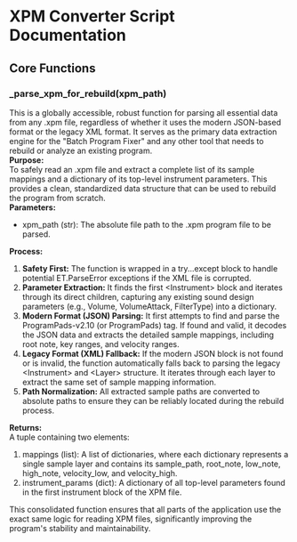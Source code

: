 # **XPM Converter Script Documentation**

## **Core Functions**

### **\_parse\_xpm\_for\_rebuild(xpm\_path)**

This is a globally accessible, robust function for parsing all essential data from any .xpm file, regardless of whether it uses the modern JSON-based format or the legacy XML format. It serves as the primary data extraction engine for the "Batch Program Fixer" and any other tool that needs to rebuild or analyze an existing program.  
**Purpose:**  
To safely read an .xpm file and extract a complete list of its sample mappings and a dictionary of its top-level instrument parameters. This provides a clean, standardized data structure that can be used to rebuild the program from scratch.  
**Parameters:**

* xpm\_path (str): The absolute file path to the .xpm program file to be parsed.

**Process:**

1. **Safety First:** The function is wrapped in a try...except block to handle potential ET.ParseError exceptions if the XML file is corrupted.  
2. **Parameter Extraction:** It finds the first \<Instrument\> block and iterates through its direct children, capturing any existing sound design parameters (e.g., Volume, VolumeAttack, FilterType) into a dictionary.  
3. **Modern Format (JSON) Parsing:** It first attempts to find and parse the ProgramPads-v2.10 (or ProgramPads) tag. If found and valid, it decodes the JSON data and extracts the detailed sample mappings, including root note, key ranges, and velocity ranges.  
4. **Legacy Format (XML) Fallback:** If the modern JSON block is not found or is invalid, the function automatically falls back to parsing the legacy \<Instrument\> and \<Layer\> structure. It iterates through each layer to extract the same set of sample mapping information.  
5. **Path Normalization:** All extracted sample paths are converted to absolute paths to ensure they can be reliably located during the rebuild process.

**Returns:**  
A tuple containing two elements:

1. mappings (list): A list of dictionaries, where each dictionary represents a single sample layer and contains its sample\_path, root\_note, low\_note, high\_note, velocity\_low, and velocity\_high.  
2. instrument\_params (dict): A dictionary of all top-level parameters found in the first instrument block of the XPM file.

This consolidated function ensures that all parts of the application use the exact same logic for reading XPM files, significantly improving the program's stability and maintainability.
